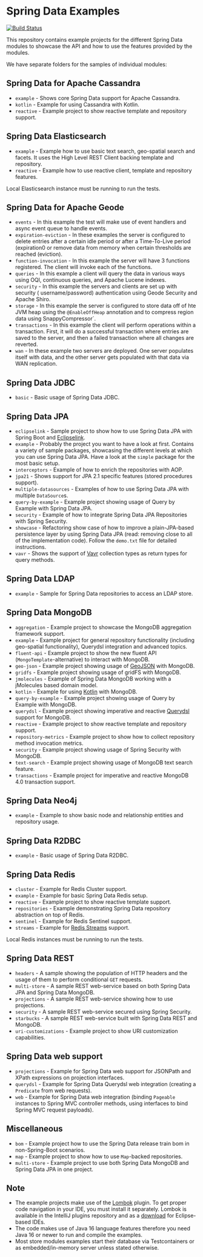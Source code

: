 # Spring Data Examples

[![Build Status](https://travis-ci.org/spring-projects/spring-data-examples.svg?branch=main)](https://travis-ci.org/spring-projects/spring-data-examples)

This repository contains example projects for the different Spring Data modules to showcase the API and how to use the features provided by the modules.

We have separate folders for the samples of individual modules:

## Spring Data for Apache Cassandra

* `example` - Shows core Spring Data support for Apache Cassandra.
* `kotlin` - Example for using Cassandra with Kotlin.
* `reactive` - Example project to show reactive template and repository support.

## Spring Data Elasticsearch

* `example` - Example how to use basic text search, geo-spatial search and facets. It uses
  the High Level REST Client backing template and repository.
* `reactive` - Example how to use reactive client, template and repository features.

Local Elasticsearch instance must be running to run the tests.

## Spring Data for Apache Geode

* `events` - In this example the test will make use of event handlers and async event
  queue to handle events.
* `expiration-eviction` - In these examples the server is configured to delete entries
  after a certain idle period or after a Time-To-Live period (expiration0 or remove data
  from memory when certain thresholds are reached (eviction).
* `function-invocation` - In this example the server will have 3 functions registered. The
  client will invoke each of the functions.
* `queries` - In this example a client will query the data in various ways using OQl,
  continuous queries, and Apache Lucene indexes.
* `security` - In this example the servers and clients are set up with security (
  username/password) authentication using Geode Security and Apache Shiro.
* `storage` - In this example the server is configured to store data off of hte JVM heap
  using the `@EnableOffHeap` annotation and to compress region data using
  SnappyCompressor`.
* `transactions` - In this example the client will perform operations within a
  transaction. First, it will do a successful transaction where entries are saved to the
  server, and then a failed transaction where all changes are reverted.
* `wan` - In these example two servers are deployed. One server populates itself with data, and the other server gets populated with that data via WAN replication.

## Spring Data JDBC

* `basic` - Basic usage of Spring Data JDBC.

## Spring Data JPA

* `eclipselink` - Sample project to show how to use Spring Data JPA with Spring Boot and [Eclipselink](https://www.eclipse.org/eclipselink/).
* `example` - Probably the project you want to have a look at first. Contains a variety of sample packages, showcasing the different levels at which you can use Spring Data JPA. Have a look at the `simple` package for the most basic setup.
* `interceptors` - Example of how to enrich the repositories with AOP.
* `jpa21` - Shows support for JPA 2.1 specific features (stored procedures support).
* `multiple-datasources` - Examples of how to use Spring Data JPA with multiple `DataSource`s.
* `query-by-example` - Example project showing usage of Query by Example with Spring Data JPA.
* `security` - Example of how to integrate Spring Data JPA Repositories with Spring Security.
* `showcase` - Refactoring show case of how to improve a plain-JPA-based persistence layer by using Spring Data JPA (read: removing close to all of the implementation code). Follow the `demo.txt` file for detailed instructions.
* `vavr` - Shows the support of [Vavr](https://www.vavr.io) collection types as return types for query methods.

## Spring Data LDAP

* `example` - Sample for Spring Data repositories to access an LDAP store.

## Spring Data MongoDB

* `aggregation` - Example project to showcase the MongoDB aggregation framework support.
* `example` - Example project for general repository functionality (including geo-spatial functionality), Querydsl integration and advanced topics.
* `fluent-api` - Example project to show the new fluent API (`MongoTemplate`-alternative) to interact with MongoDB.
* `geo-json` - Example project showing usage of [GeoJSON](http://geojson.org) with MongoDB.
* `gridfs` - Example project showing usage of gridFS with MongoDB.
* `jmolecules` - Example of Spring Data MongoDB working with a jMolecules based domain model.
* `kotlin` - Example for using [Kotlin](https://kotlinlang.org/) with MongoDB.
* `query-by-example` - Example project showing usage of Query by Example with MongoDB.
* `querydsl` - Example project showing imperative and reactive [Querydsl](https://github.com/querydsl/querydsl) support for MongoDB.
* `reactive` - Example project to show reactive template and repository support.
* `repository-metrics` - Example project to show how to collect repository method invocation metrics.
* `security` - Example project showing usage of Spring Security with MongoDB.
* `text-search` - Example project showing usage of MongoDB text search feature.
* `transactions` - Example project for imperative and reactive MongoDB 4.0 transaction support.

## Spring Data Neo4j

* `example` - Example to show basic node and relationship entities and repository usage.

## Spring Data R2DBC

* `example` - Basic usage of Spring Data R2DBC.

## Spring Data Redis

* `cluster` - Example for Redis Cluster support.
* `example` - Example for basic Spring Data Redis setup.
* `reactive` - Example project to show reactive template support.
* `repositories` - Example demonstrating Spring Data repository abstraction on top of Redis.
* `sentinel` - Example for Redis Sentinel support.
* `streams` - Example for [Redis Streams](https://redis.io/topics/streams-intro) support.

Local Redis instances must be running to run the tests.

## Spring Data REST

* `headers` - A sample showing the population of HTTP headers and the usage of them to perform conditional `GET` requests.
* `multi-store` - A sample REST web-service based on both Spring Data JPA and Spring Data MongoDB.
* `projections` - A sample REST web-service showing how to use projections.
* `security` - A sample REST web-service secured using Spring Security.
* `starbucks` - A sample REST web-service built with Spring Data REST and MongoDB.
* `uri-customizations` - Example project to show URI customization capabilities.

## Spring Data web support

* `projections` - Example for Spring Data web support for JSONPath and XPath expressions on projection interfaces.
* `querydsl` - Example for Spring Data Querydsl web integration (creating a `Predicate` from web requests).
* `web` - Example for Spring Data web integration (binding `Pageable` instances to Spring MVC controller methods, using interfaces to bind Spring MVC request payloads).

## Miscellaneous

* `bom` - Example project how to use the Spring Data release train bom in non-Spring-Boot
  scenarios.
* `map` - Example project to show how to use `Map`-backed repositories.
* `multi-store` - Example project to use both Spring Data MongoDB and Spring Data JPA in
  one project.

## Note

* The example projects make use of the [Lombok](https://projectlombok.org/) plugin. To get
  proper code navigation in your IDE, you must install it separately. Lombok is available
  in the IntelliJ plugins repository and as
  a [download](https://projectlombok.org/download) for Eclipse-based IDEs.
* The code makes use of Java 16 language features therefore you need Java 16 or newer to
  run and compile the examples.
* Most store modules examples start their database via Testcontainers or as
  embedded/in-memory server unless stated otherwise.
